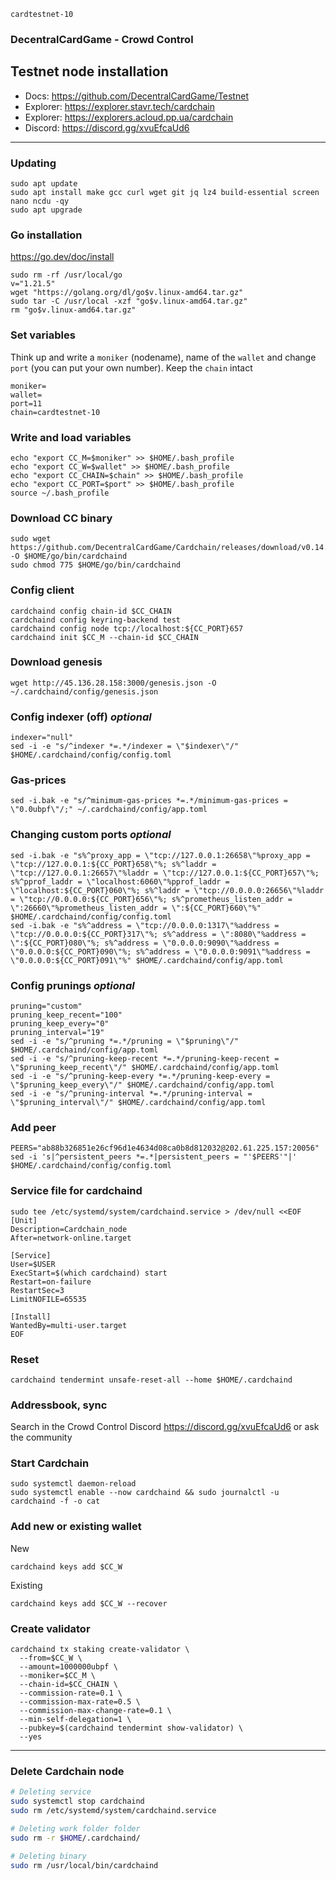 <!--### 🚧🚧🚧 under construction -->
`cardtestnet-10`

### DecentralCardGame - Crowd Control
## Testnet node installation
- Docs: https://github.com/DecentralCardGame/Testnet
- Explorer: https://explorer.stavr.tech/cardchain
- Explorer: https://explorers.acloud.pp.ua/cardchain
- Discord: https://discord.gg/xvuEfcaUd6

____


### Updating
```
sudo apt update
sudo apt install make gcc curl wget git jq lz4 build-essential screen nano ncdu -qy
sudo apt upgrade
```

### Go installation
https://go.dev/doc/install    
```
sudo rm -rf /usr/local/go
v="1.21.5"
wget "https://golang.org/dl/go$v.linux-amd64.tar.gz"
sudo tar -C /usr/local -xzf "go$v.linux-amd64.tar.gz"
rm "go$v.linux-amd64.tar.gz"
```

<!-- ##############################################
Create .bash_profile file and update $PATH
```
[ ! -f ~/.bash_profile ] && touch ~/.bash_profile
echo "export PATH=$PATH:/usr/local/go/bin:~/go/bin" >> ~/.bash_profile
source $HOME/.bash_profile
```
############################################## -->


### Set variables
Think up and write a `moniker` (nodename), name of the `wallet` and change `port` (you can put your own number). Keep the `chain` intact 
```
moniker=
wallet=
port=11
chain=cardtestnet-10
```

### Write and load variables
```
echo "export CC_M=$moniker" >> $HOME/.bash_profile
echo "export CC_W=$wallet" >> $HOME/.bash_profile
echo "export CC_CHAIN=$chain" >> $HOME/.bash_profile
echo "export CC_PORT=$port" >> $HOME/.bash_profile
source ~/.bash_profile
```

### Download CC binary
```
sudo wget https://github.com/DecentralCardGame/Cardchain/releases/download/v0.14.2/Cardchaind -O $HOME/go/bin/cardchaind
sudo chmod 775 $HOME/go/bin/cardchaind
```

### Config client
```
cardchaind config chain-id $CC_CHAIN
cardchaind config keyring-backend test
cardchaind config node tcp://localhost:${CC_PORT}657
cardchaind init $CC_M --chain-id $CC_CHAIN
```

### Download genesis
```
wget http://45.136.28.158:3000/genesis.json -O ~/.cardchaind/config/genesis.json
```

### Config indexer (off) *optional*
```
indexer="null"
sed -i -e "s/^indexer *=.*/indexer = \"$indexer\"/" $HOME/.cardchaind/config/config.toml
```

### Gas-prices
```
sed -i.bak -e "s/^minimum-gas-prices *=.*/minimum-gas-prices = \"0.0ubpf\"/;" ~/.cardchaind/config/app.toml
```

### Changing custom ports *optional*
```
sed -i.bak -e "s%^proxy_app = \"tcp://127.0.0.1:26658\"%proxy_app = \"tcp://127.0.0.1:${CC_PORT}658\"%; s%^laddr = \"tcp://127.0.0.1:26657\"%laddr = \"tcp://127.0.0.1:${CC_PORT}657\"%; s%^pprof_laddr = \"localhost:6060\"%pprof_laddr = \"localhost:${CC_PORT}060\"%; s%^laddr = \"tcp://0.0.0.0:26656\"%laddr = \"tcp://0.0.0.0:${CC_PORT}656\"%; s%^prometheus_listen_addr = \":26660\"%prometheus_listen_addr = \":${CC_PORT}660\"%" $HOME/.cardchaind/config/config.toml
sed -i.bak -e "s%^address = \"tcp://0.0.0.0:1317\"%address = \"tcp://0.0.0.0:${CC_PORT}317\"%; s%^address = \":8080\"%address = \":${CC_PORT}080\"%; s%^address = \"0.0.0.0:9090\"%address = \"0.0.0.0:${CC_PORT}090\"%; s%^address = \"0.0.0.0:9091\"%address = \"0.0.0.0:${CC_PORT}091\"%" $HOME/.cardchaind/config/app.toml
```

### Config prunings *optional*
```
pruning="custom"
pruning_keep_recent="100"
pruning_keep_every="0"
pruning_interval="19"
sed -i -e "s/^pruning *=.*/pruning = \"$pruning\"/" $HOME/.cardchaind/config/app.toml
sed -i -e "s/^pruning-keep-recent *=.*/pruning-keep-recent = \"$pruning_keep_recent\"/" $HOME/.cardchaind/config/app.toml
sed -i -e "s/^pruning-keep-every *=.*/pruning-keep-every = \"$pruning_keep_every\"/" $HOME/.cardchaind/config/app.toml
sed -i -e "s/^pruning-interval *=.*/pruning-interval = \"$pruning_interval\"/" $HOME/.cardchaind/config/app.toml
```

### Add peer
```
PEERS="ab88b326851e26cf96d1e4634d08ca0b8d812032@202.61.225.157:20056"
sed -i 's|^persistent_peers *=.*|persistent_peers = "'$PEERS'"|' $HOME/.cardchaind/config/config.toml
```

### Service file for cardchaind
```
sudo tee /etc/systemd/system/cardchaind.service > /dev/null <<EOF
[Unit]
Description=Cardchain_node
After=network-online.target

[Service]
User=$USER
ExecStart=$(which cardchaind) start
Restart=on-failure
RestartSec=3
LimitNOFILE=65535

[Install]
WantedBy=multi-user.target
EOF
```

### Reset
```
cardchaind tendermint unsafe-reset-all --home $HOME/.cardchaind
```

### Addressbook, sync
Search in the Crowd Control Discord https://discord.gg/xvuEfcaUd6 or ask the community

### Start Cardchain
```
sudo systemctl daemon-reload
sudo systemctl enable --now cardchaind && sudo journalctl -u cardchaind -f -o cat
```

### Add new or existing wallet
New
```
cardchaind keys add $CC_W
```
Existing
```
cardchaind keys add $CC_W --recover
```

### Create validator
```
cardchaind tx staking create-validator \
  --from=$CC_W \
  --amount=1000000ubpf \
  --moniker=$CC_M \
  --chain-id=$CC_CHAIN \
  --commission-rate=0.1 \
  --commission-max-rate=0.5 \
  --commission-max-change-rate=0.1 \
  --min-self-delegation=1 \
  --pubkey=$(cardchaind tendermint show-validator) \
  --yes
```

____


### Delete Cardchain node
```bash
# Deleting service
sudo systemctl stop cardchaind
sudo rm /etc/systemd/system/cardchaind.service

# Deleting work folder folder
sudo rm -r $HOME/.cardchaind/

# Deleting binary
sudo rm /usr/local/bin/cardchaind
```
